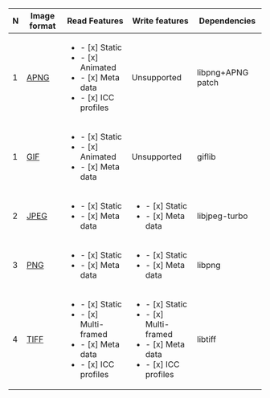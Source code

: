 | N  | Image format                                                | Read Features | Write features    | Dependencies      |
| -- | ----------------------------------------------------------- | ------------- | ----------------- | ----------------- |
| 1  | [APNG](https://wikipedia.org/wiki/APNG)                     | <ul><li> - [x] Static</li><li> - [x] Animated</li><li> - [x] Meta data</li><li> - [x] ICC profiles</li></ul>     | Unsupported                                                                                                      | libpng+APNG patch |
| 1  | [GIF](https://wikipedia.org/wiki/GIF)                       | <ul><li> - [x] Static</li><li> - [x] Animated</li><li> - [x] Meta data</li></ul>                                 | Unsupported                                                                                                      | giflib            |
| 2  | [JPEG](https://wikipedia.org/wiki/JPEG)                     | <ul><li> - [x] Static</li><li> - [x] Meta data</li></ul>                                                         | <ul><li> - [x] Static</li><li> - [x] Meta data</li></ul>                                                         | libjpeg-turbo     |
| 3  | [PNG](https://wikipedia.org/wiki/Portable_Network_Graphics) | <ul><li> - [x] Static</li><li> - [x] Meta data</li></ul>                                                         | <ul><li> - [x] Static</li><li> - [x] Meta data</li></ul>                                                         | libpng            |
| 4  | [TIFF](https://wikipedia.org/wiki/TIFF)                     | <ul><li> - [x] Static</li><li> - [x] Multi-framed</li><li> - [x] Meta data</li><li> - [x] ICC profiles</li></ul> | <ul><li> - [x] Static</li><li> - [x] Multi-framed</li><li> - [x] Meta data</li><li> - [x] ICC profiles</li></ul> | libtiff           |
